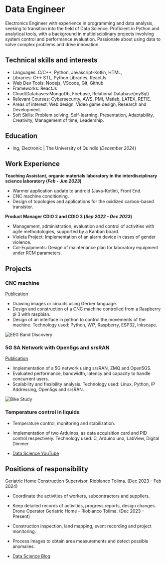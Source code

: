 # Data Engineer
Electronics Engineer with experience in programming and data analysis, seeking to transition into the field of Data Science. Proficient in Python and analytical tools, with a background in multidisciplinary projects involving system control and performance evaluation. Passionate about using data to solve complex problems and drive innovation.

## Technical skills and interests
- Languages: C/C++, Python, Javascript-Kotlin, HTML,
- Libraries: C++ STL, Python Libraries, ReactJs
- Web Dev Tools: Nodejs, VScode, Git, Github
- Frameworks: ReactJs
- Cloud/Databases:MongoDb, Firebase, Relational Database(mySql)
- Relevant Courses: Cybersecurity, AWS, PMI, Matlab, LATEX, RETIE.
- Areas of interest: Web design, Video game design, Research and Development.
- Soft Skills: Problem solving, Self-learning, Presentation, Adaptability, Creativity, Management of time, Leadership.

## Education
- Ing, Electronic | The University of Quindío (_December 2024_)								       		

## Work Experience
**Teaching Assistant, organic materials laboratory in the interdisciplinary science laboratory (_Feb - Jun 2023_)**

- Warmer application update to android (Java-Kotlin), Front End.
- CNC machine conditioning.
- Design of topologies and applications for the oxidized carbon-based transistor.

**Product Manager CDIO 2 and CDIO 3 (_Sep 2022 - Dec 2023_)**
- Management, administration, evaluation and control of activities with agile methodologies, supported by a Kanban board.
- Violeta Project: Implementation of an alarm device in cases of gender violence.
- Col-Equipments: Design of maintenance plan for laboratory equipment under RCM parameters.
## Projects
### CNC machine
[Publication](https://www.mdpi.com/1424-8220/22/8/3048)
- Drawing images or circuits using Gerber language.
- Design and construction of a CNC machine controlled from a Raspberry pi 3 with raspbian.
- Design of an interface in python to control the movements of the machine.
Technology used: Python, Wi?, Raspberry, ESP32, Inkscape.

![EEG Band Discovery](/assets/img/eeg_band_discovery.jpeg)

### 5G SA Network with Open5gs and srsRAN
[Publication](https://www.mdpi.com/1424-8220/22/11/4240)
- Implementation of a 5G network using srsRAN, ZMQ and Open5GS.
- Evaluated performance, bandwidth, latency and capacity to handle concurrent users.
- Scalability and flexibility analysis.
Technology used: Linux, Python, IP Addressing, Open5gs and srsRAN.

![Bike Study](/assets/img/bike_study.jpeg)
### Temperature control in liquids
- Temperature control, monitoring and stabilization.
- Implementation of two Arduinos, as data acquisition card and PID control respectively.
Technology used: C, Arduino uno, LabView, Digital Dimmer.



- [Data Science YouTube](https://www.youtube.com/channel/UCa9gErQ9AE5jT2DZLjXBIdA)

## Positions of responsibility
Geriatric Home Construction Supervisor, Rioblanco Tolima. (Dec 2023 - Feb 2024)
- Coordinate the activities of workers, subcontractors and suppliers.
- Keep detailed records of activities, progress reports, design changes.
Drone Operator Geriatric Home - Rioblanco Tolima. (Dec 2023 - Present)
- Construction inspection, land mapping, event recording and project monitoring.
- Process images to obtain area measurements and detect possible anomalies.

- [Data Science Blog](https://medium.com/@shawhin)
